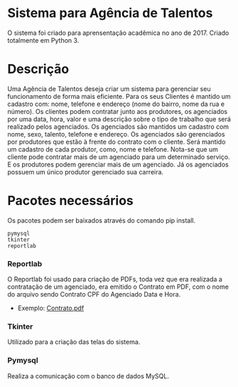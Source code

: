 # Sistema para Agência de Talentos
O sistema foi criado para aprensentação acadêmica no ano de 2017. Criado totalmente em Python 3.
# Descrição
Uma Agência de Talentos deseja criar um sistema para gerenciar seu funcionamento de forma mais eficiente. Para os seus Clientes é mantido um cadastro com: nome, telefone e endereço (nome do bairro, nome da rua e número). Os clientes podem contratar junto aos produtores, os agenciados por uma data, hora, valor e uma descrição sobre o tipo de trabalho que será realizado pelos agenciados. Os agenciados são mantidos um cadastro com nome, sexo, talento, telefone e endereço. Os agenciados são gerenciados por produtores que estão à frente do contrato com o cliente. Será mantido um cadastro de cada produtor, como, nome e telefone. Nota-se que um cliente pode contratar mais de um agenciado para um determinado serviço. E os produtores podem gerenciar mais de um agenciado. Já os agenciados possuem um único produtor gerenciado sua carreira.
# Pacotes necessários
Os pacotes podem ser baixados através do comando pip install.
    
    pymysql
    tkinter
    reportlab
    
### Reportlab
O Reportlab foi usado para criação de PDFs, toda vez que era realizada a contratação de um agenciado, era emitido o Contrato em PDF, com o nome do arquivo sendo Contrato CPF do Agenciado Data e Hora.
- Exemplo: [Contrato.pdf](https://github.com/tiagokriok/SAGT/blob/master/Contrato%20404.019.302-46%2020-11-2017%2022-50.pdf)
### Tkinter
Utilizado para a criação das telas do sistema.
### Pymysql
Realiza a comunicação com o banco de dados MySQL.

